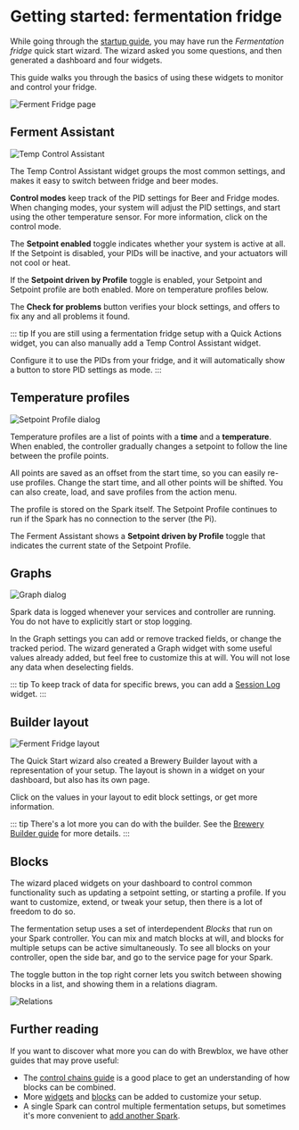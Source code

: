 # Getting started: fermentation fridge

While going through the [startup guide](./startup.md), you may have run the *Fermentation fridge* quick start wizard.
The wizard asked you some questions, and then generated a dashboard and four widgets.

This guide walks you through the basics of using these widgets to monitor and control your fridge.

![Ferment Fridge page](../images/fermentation-fridge-dashboard.png)

## Ferment Assistant

![Temp Control Assistant](../images/ferment-assistant.png)

The Temp Control Assistant widget groups the most common settings, and makes it easy to switch between fridge and beer modes.

**Control modes** keep track of the PID settings for Beer and Fridge modes.
When changing modes, your system will adjust the PID settings, and start using the other temperature sensor.
For more information, click on the control mode.

The **Setpoint enabled** toggle indicates whether your system is active at all.
If the Setpoint is disabled, your PIDs will be inactive, and your actuators will not cool or heat.

If the **Setpoint driven by Profile** toggle is enabled, your Setpoint and Setpoint profile are both enabled.
More on temperature profiles below.

The **Check for problems** button verifies your block settings, and offers to fix any and all problems it found.

::: tip
If you are still using a fermentation fridge setup with a Quick Actions widget, you can also manually add a Temp Control Assistant widget.

Configure it to use the PIDs from your fridge, and it will automatically show a button to store PID settings as mode.
:::

## Temperature profiles

![Setpoint Profile dialog](../images/ferment-setpoint-profile.png)

Temperature profiles are a list of points with a **time** and a **temperature**.
When enabled, the controller gradually changes a setpoint to follow the line between the profile points.

All points are saved as an offset from the start time, so you can easily re-use profiles.
Change the start time, and all other points will be shifted.
You can also create, load, and save profiles from the action menu.

The profile is stored on the Spark itself. The Setpoint Profile continues to run if the Spark has no connection to the server (the Pi).

The Ferment Assistant shows a **Setpoint driven by Profile** toggle that indicates the current state of the Setpoint Profile.

## Graphs

![Graph dialog](../images/ferment-graph.png)

Spark data is logged whenever your services and controller are running.
You do not have to explicitly start or stop logging.

In the Graph settings you can add or remove tracked fields, or change the tracked period.
The wizard generated a Graph widget with some useful values already added,
but feel free to customize this at will.
You will not lose any data when deselecting fields.

::: tip
To keep track of data for specific brews, you can add a [Session Log](./all_widgets.html#session-log) widget.
:::

## Builder layout

![Ferment Fridge layout](../images/fermentation-fridge-layout.png)

The Quick Start wizard also created a Brewery Builder layout with a representation of your setup.
The layout is shown in a widget on your dashboard, but also has its own page.

Click on the values in your layout to edit block settings, or get more information.

::: tip
There's a lot more you can do with the builder.
See the [Brewery Builder guide](./builder_guide) for more details.
:::

## Blocks

The wizard placed widgets on your dashboard to control common functionality such as updating a setpoint setting, or starting a profile.
If you want to customize, extend, or tweak your setup, then there is a lot of freedom to do so.

The fermentation setup uses a set of interdependent *Blocks* that run on your Spark controller.
You can mix and match blocks at will, and blocks for multiple setups can be active simultaneously.
To see all blocks on your controller, open the side bar, and go to the service page for your Spark.

The toggle button in the top right corner lets you switch between showing blocks in a list, and showing them in a relations diagram.

![Relations](../images/ferment-relations.png)

## Further reading

If you want to discover what more you can do with Brewblox, we have other guides that may prove useful:

- The [control chains guide](./control_chains) is a good place to get an understanding of how blocks can be combined.
- More [widgets](./all_widgets) and [blocks](./all_blocks) can be added to customize your setup.
- A single Spark can control multiple fermentation setups, but sometimes it's more convenient to [add another Spark](./adding_spark).
